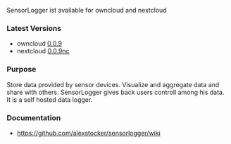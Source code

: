 SensorLogger ist available for owncloud and nextcloud

### Latest Versions
- owncloud [0.0.9](https://github.com/alexstocker/sensorlogger/releases/tag/0.0.9)
- nextcloud [0.0.9nc](https://github.com/alexstocker/sensorlogger/releases/tag/0.0.9nc)

### Purpose
Store data provided by sensor devices. Visualize and aggregate data and share with others. SensorLogger gives back users controll among his data. It is a self hosted data logger.

### Documentation
* https://github.com/alexstocker/sensorlogger/wiki
